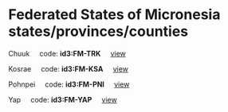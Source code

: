 # Federated States of Micronesia states/provinces/counties
Chuuk&nbsp;&nbsp;&nbsp;&nbsp;&nbsp;code: **id3:FM-TRK**&nbsp;&nbsp;&nbsp;&nbsp;&nbsp;[view](../export/geojson/medium/id3/fm/trk.geojson)&nbsp;&nbsp;&nbsp;&nbsp;&nbsp;


Kosrae&nbsp;&nbsp;&nbsp;&nbsp;&nbsp;code: **id3:FM-KSA**&nbsp;&nbsp;&nbsp;&nbsp;&nbsp;[view](../export/geojson/medium/id3/fm/ksa.geojson)&nbsp;&nbsp;&nbsp;&nbsp;&nbsp;


Pohnpei&nbsp;&nbsp;&nbsp;&nbsp;&nbsp;code: **id3:FM-PNI**&nbsp;&nbsp;&nbsp;&nbsp;&nbsp;[view](../export/geojson/medium/id3/fm/pni.geojson)&nbsp;&nbsp;&nbsp;&nbsp;&nbsp;


Yap&nbsp;&nbsp;&nbsp;&nbsp;&nbsp;code: **id3:FM-YAP**&nbsp;&nbsp;&nbsp;&nbsp;&nbsp;[view](../export/geojson/medium/id3/fm/yap.geojson)&nbsp;&nbsp;&nbsp;&nbsp;&nbsp;

